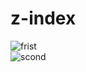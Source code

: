 # z-index <br>
![frist](https://user-images.githubusercontent.com/110189253/210975504-72edabb9-c355-469f-b740-2122b25bf5d3.PNG)<br>
![scond](https://user-images.githubusercontent.com/110189253/210975751-870f8de1-2ace-4240-8231-ed5390ae23fc.PNG)
